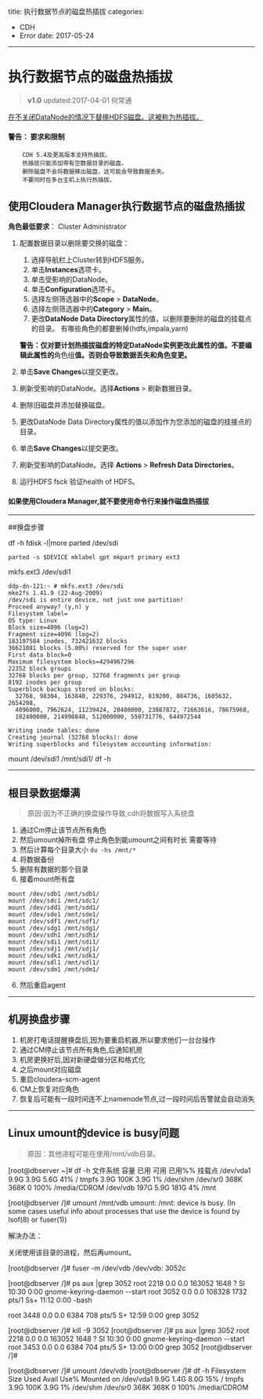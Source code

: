 title: 执行数据节点的磁盘热插拔
categories: 
- CDH
- Error
date: 2017-05-24
---
#  执行数据节点的磁盘热插拔
>**v1.0** updated:2017-04-01 何常通

<a href="https://www.cloudera.com/documentation/enterprise/latest/topics/admin_dn_swap.html">在不关闭DataNode的情况下替换HDFS磁盘。这被称为热插拔。</a>
####  警告： 要求和限制
```
    CDH 5.4及更高版本支持热插拔。
    热插拔只能添加带有空数据目录的磁盘。
    删除磁盘不会将数据移出磁盘，这可能会导致数据丢失。
    不要同时在多台主机上执行热插拔。
```
## 使用Cloudera Manager执行数据节点的磁盘热插拔
**角色最低要求**：  Cluster Administrator 

1. 配置数据目录以删除要交换的磁盘：
    1. 选择导航栏上Cluster转到HDFS服务。
    1. 单击**Instances**选项卡。
    1. 单击受影响的DataNode。
    1. 单击**Configuration**选项卡。
    1. 选择左侧筛选器中的**Scope** > **DataNode**。
    1. 选择左侧筛选器中的**Category** > **Main**。
    1. 更改**DataNode Data Directory**属性的值，以删除要删除的磁盘的挂载点的目录。
        有哪些角色的都要删掉(hdfs,impala,yarn)

     **警告：仅对要计划热插拔磁盘的特定DataNode实例更改此属性的值。不要编辑此属性的**角色组**值。否则会导致数据丢失和角色变更。**

2. 单击**Save Changes**以提交更改。
3. 刷新受影响的DataNode。选择**Actions** > 刷新数据目录。
2. 删除旧磁盘并添加替换磁盘。
2. 更改DataNode Data Directory属性的值以添加作为您添加的磁盘的挂接点的目录。
2. 单击**Save Changes**以提交更改。
2. 刷新受影响的DataNode。选择 **Actions** > **Refresh Data Directories**。
2. 运行HDFS fsck 验证health of HDFS。

####  如果使用Cloudera Manager,就不要使用命令行来操作磁盘热插拔


---
##换盘步骤

df -h
fdisk -l|more
parted /dev/sdi

 ```
parted -s $DEVICE mklabel gpt mkpart primary ext3
 ```
mkfs.ext3 /dev/sdi1
```
ddp-dn-121:~ # mkfs.ext3 /dev/sdi
mke2fs 1.41.9 (22-Aug-2009)
/dev/sdi is entire device, not just one partition!
Proceed anyway? (y,n) y
Filesystem label=
OS type: Linux
Block size=4096 (log=2)
Fragment size=4096 (log=2)
183107584 inodes, 732421632 blocks
36621081 blocks (5.00%) reserved for the super user
First data block=0
Maximum filesystem blocks=4294967296
22352 block groups
32768 blocks per group, 32768 fragments per group
8192 inodes per group
Superblock backups stored on blocks: 
  32768, 98304, 163840, 229376, 294912, 819200, 884736, 1605632, 2654208, 
  4096000, 7962624, 11239424, 20480000, 23887872, 71663616, 78675968, 
  102400000, 214990848, 512000000, 550731776, 644972544

Writing inode tables: done                            
Creating journal (32768 blocks): done
Writing superblocks and filesystem accounting information: 
```
mount /dev/sdi1 /mnt/sdi1/
df -h
 
---
##  根目录数据爆满
>原因:因为不正确的换盘操作导致,cdh将数据写入系统盘

1. 通过Cm停止该节点所有角色
2. 然后umount掉所有盘 停止角色到能umount之间有时长 需要等待
3. 然后计算每个目录大小  `du -hs /mnt/*`
4. 将数据备份
5. 删除有数据的那个目录
6. 接着mount所有盘
```
mount /dev/sdb1 /mnt/sdb1/
mount /dev/sdc1 /mnt/sdc1/
mount /dev/sdd1 /mnt/sdd1/
mount /dev/sde1 /mnt/sde1/
mount /dev/sdf1 /mnt/sdf1/
mount /dev/sdg1 /mnt/sdg1/
mount /dev/sdh1 /mnt/sdh1/
mount /dev/sdi1 /mnt/sdi1/
mount /dev/sdj1 /mnt/sdj1/
mount /dev/sdk1 /mnt/sdk1/
mount /dev/sdl1 /mnt/sdl1/
mount /dev/sdm1 /mnt/sdm1/
```
6. 然后重启agent

---
## 机房换盘步骤
1. 机房打电话提醒换盘后,因为要重启机器,所以要求他们一台台操作
2. 通过CM停止该节点所有角色,后通知机房
3. 机房更换好后,因对新硬盘做分区和格式化 
4. 之后mount对应磁盘
5. 重启cloudera-scm-agent
6. CM上恢复对应角色
7. 恢复后可能有一段时间连不上namenode节点,过一段时间后告警就会自动消失


---
## Linux umount的device is busy问题
>原因：其他进程可能在使用/mnt/vdb目录。

[root@dbserver ~]# df -h
文件系统 容量 已用 可用 已用%% 挂载点
/dev/vda1 9.9G 3.9G 5.6G 41% /
tmpfs 3.9G 100K 3.9G 1% /dev/shm
/dev/sr0 368K 368K 0 100% /media/CDROM
/dev/vdb 197G 5.9G 181G 4% /mnt

[root@dbserver /]# umount /mnt/vdb
umount: /mnt: device is busy.
(In some cases useful info about processes that use
the device is found by lsof(8) or fuser(1))

 
解决办法：

关闭使用该目录的进程，然后再umount。

[root@dbserver /]# fuser -m /dev/vdb
/dev/vdb: 3052c

[root@dbserver /]# ps aux |grep 3052
root 2218 0.0 0.0 163052 1648 ? Sl 10:30 0:00 gnome-keyring-daemon --start
root 3052 0.0 0.0 108328 1732 pts/1 Ss+ 11:12 0:00 -bash

root 3448 0.0 0.0 6384 708 pts/5 S+ 12:59 0:00 grep 3052

[root@dbserver /]# kill -9 3052
[root@dbserver /]# ps aux |grep 3052
root 2218 0.0 0.0 163052 1648 ? Sl 10:30 0:00 gnome-keyring-daemon --start
root 3453 0.0 0.0 6384 704 pts/5 S+ 13:00 0:00 grep 3052
[root@dbserver /]#

[root@dbserver /]# umount /dev/vdb
[root@dbserver /]# df -h
Filesystem Size Used Avail Use% Mounted on
/dev/vda1 9.9G 1.4G 8.0G 15% /
tmpfs 3.9G 100K 3.9G 1% /dev/shm
/dev/sr0 368K 368K 0 100% /media/CDROM



